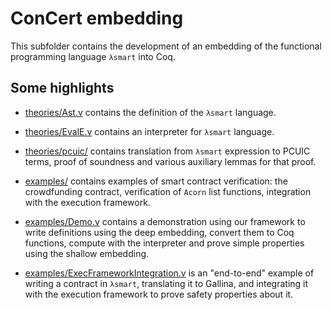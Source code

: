 # ConCert embedding
This subfolder contains the development of an embedding of the functional
programming language ``λsmart`` into Coq.

## Some highlights
* [theories/Ast.v](theories/Ast.v) contains the definition of the ``λsmart``
language.

* [theories/EvalE.v](theories/EvalE.v) contains an interpreter for ``λsmart``
language.

* [theories/pcuic/](theories/pcuic/) contains translation from ``λsmart``
expression to PCUIC terms, proof of soundness and various auxiliary lemmas for
that proof.
* [examples/](examples/) contains examples of smart contract
verification: the crowdfunding contract, verification of ``Acorn`` list
functions, integration with the execution framework.

* [examples/Demo.v](examples/Demo.v) contains a demonstration
using our framework to write definitions using the deep embedding, convert them
to Coq functions, compute with the interpreter and prove simple properties using
the shallow embedding.

* [examples/ExecFrameworkIntegration.v](examples/ExecFrameworkIntegration.v)
is an "end-to-end" example of writing a contract in ``λsmart``, translating it
to Gallina, and integrating it with the execution framework to prove safety
properties about it.
